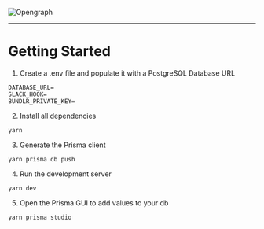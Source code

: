![Opengraph](https://user-images.githubusercontent.com/61944452/162560018-f7397679-60b7-437e-8260-26f44502381c.png)

___

# Getting Started

1. Create a .env file and populate it with a PostgreSQL Database URL
```
DATABASE_URL=
SLACK_HOOK=
BUNDLR_PRIVATE_KEY=
```

2. Install all dependencies
```
yarn
```

3. Generate the Prisma client
```
yarn prisma db push
```

4. Run the development server
```
yarn dev
```

5. Open the Prisma GUI to add values to your db
```
yarn prisma studio
```
